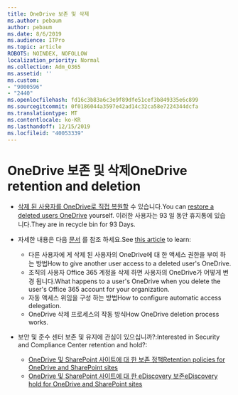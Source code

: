 ```yaml
---
title: OneDrive 보존 및 삭제
ms.author: pebaum
author: pebaum
ms.date: 8/6/2019
ms.audience: ITPro
ms.topic: article
ROBOTS: NOINDEX, NOFOLLOW
localization_priority: Normal
ms.collection: Adm_O365
ms.assetid: ''
ms.custom:
- "9000596"
- "2440"
ms.openlocfilehash: fd16c3b83a6c3e9f89dfe51cef3b849335e6c899
ms.sourcegitcommit: 0f0186044a3597e42ad14c32ca58e7224344dcfa
ms.translationtype: MT
ms.contentlocale: ko-KR
ms.lasthandoff: 12/15/2019
ms.locfileid: "40053339"
---
```

# <a name="onedrive-retention-and-deletion"></a><span data-ttu-id="98db0-102">OneDrive 보존 및 삭제</span><span class="sxs-lookup"><span data-stu-id="98db0-102">OneDrive retention and deletion</span></span>

- <span data-ttu-id="98db0-103">[삭제 된 사용자를 OneDrive로 직접 복원할](https://docs.microsoft.com/onedrive/restore-deleted-onedrive) 수 있습니다.</span><span class="sxs-lookup"><span data-stu-id="98db0-103">You can [restore a deleted users OneDrive](https://docs.microsoft.com/onedrive/restore-deleted-onedrive) yourself.</span></span> <span data-ttu-id="98db0-104">이러한 사용자는 93 일 동안 휴지통에 있습니다.</span><span class="sxs-lookup"><span data-stu-id="98db0-104">They are in recycle bin for 93 Days.</span></span> 

- <span data-ttu-id="98db0-105">자세한 내용은 다음 [문서](https://docs.microsoft.com/onedrive/restore-deleted-onedrive) 를 참조 하세요.</span><span class="sxs-lookup"><span data-stu-id="98db0-105">See [this article](https://docs.microsoft.com/onedrive/restore-deleted-onedrive) to learn:</span></span>
    - <span data-ttu-id="98db0-106">다른 사용자에 게 삭제 된 사용자의 OneDrive에 대 한 액세스 권한을 부여 하는 방법</span><span class="sxs-lookup"><span data-stu-id="98db0-106">How to give another user access to a deleted user's OneDrive.</span></span>
    - <span data-ttu-id="98db0-107">조직의 사용자 Office 365 계정을 삭제 하면 사용자의 OneDrive가 어떻게 변경 됩니다.</span><span class="sxs-lookup"><span data-stu-id="98db0-107">What happens to a user's OneDrive when you delete the user's Office 365 account for your organization.</span></span>
    - <span data-ttu-id="98db0-108">자동 액세스 위임을 구성 하는 방법</span><span class="sxs-lookup"><span data-stu-id="98db0-108">How to configure automatic access delegation.</span></span>
    - <span data-ttu-id="98db0-109">OneDrive 삭제 프로세스의 작동 방식</span><span class="sxs-lookup"><span data-stu-id="98db0-109">How OneDrive deletion process works.</span></span>

- <span data-ttu-id="98db0-110">보안 및 준수 센터 보존 및 유지에 관심이 있으십니까?:</span><span class="sxs-lookup"><span data-stu-id="98db0-110">Interested in Security and Compliance Center retention and hold?:</span></span>
    - [<span data-ttu-id="98db0-111">OneDrive 및 SharePoint 사이트에 대 한 보존 정책</span><span class="sxs-lookup"><span data-stu-id="98db0-111">Retention policies for OneDrive and SharePoint sites</span></span>](https://docs.microsoft.com/office365/securitycompliance/retention-policies?redirectSourcePath=%252farticle%252f5e377752-700d-4870-9b6d-12bfc12d2423#content-in-onedrive-accounts-and-sharepoint-sites)
    - [<span data-ttu-id="98db0-112">OneDrive 및 SharePoint 사이트에 대 한 eDiscovery 보존</span><span class="sxs-lookup"><span data-stu-id="98db0-112">eDiscovery hold for OneDrive and SharePoint sites</span></span>](https://docs.microsoft.com/office365/securitycompliance/ediscovery-cases#step-4-place-content-locations-on-hold)



